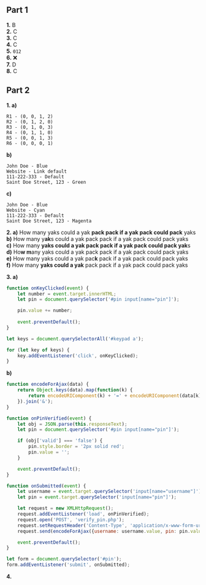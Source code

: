 
## Part 1

**1.** B  
**2.** C  
**3.** C  
**4.** C  
**5.** `012`  
**6.** ❌  
**7.** D  
**8.** C  

## Part 2

**1. a)**
```
R1 - (0, 0, 1, 2)
R2 - (0, 1, 2, 0)
R3 - (0, 1, 0, 3)
R4 - (0, 1, 1, 0)
R5 - (0, 0, 1, 3)
R6 - (0, 0, 0, 1)
```

**b)**
```
John Doe - Blue
Website - Link default
111-222-333 - Default
Saint Doe Street, 123 - Green
```

**c)**
```
John Doe - Blue
Website - Cyan
111-222-333 - Default
Saint Doe Street, 123 - Magenta
```

**2. a)** How many yaks could a yak **pack pack if a yak pack could pack** yaks  
**b)** How many y**ak**s could a yak pack pack if a yak pack could pack yaks  
**c)** How many **yaks could a yak pack pack if a yak pack could pack yak**s  
**d)** Ho**w m**any yaks could a yak pack pack if a yak pack could pack yaks  
**e)** How many yaks could a yak pac**k** pack if a yak pack could pack yaks  
**f)** How many **yaks could a yak** pack pack if a yak pack could pack yaks  

**3. a)**
```js
function onKeyClicked(event) {
    let number = event.target.innerHTML;
    let pin = document.querySelector('#pin input[name="pin"]');

    pin.value += number;
    
    event.preventDefault();
}

let keys = document.querySelectorAll('#keypad a');

for (let key of keys) {
    key.addEventListener('click', onKeyClicked);
}
```
**b)**
```js
function encodeForAjax(data) {
    return Object.keys(data).map(function(k) {
        return encodeURIComponent(k) + '=' + encodeURIComponent(data[k])
    }).join('&');
}

function onPinVerified(event) {
    let obj = JSON.parse(this.responseText);
    let pin = document.querySelector('#pin input[name="pin"]');

    if (obj['valid'] === 'false') {
        pin.style.border = '2px solid red';
        pin.value = '';
    }

    event.preventDefault();
}

function onSubmitted(event) {
    let username = event.target.querySelector('input[name="username"]');
    let pin = event.target.querySelector('input[name="pin"]');

    let request = new XMLHttpRequest();
    request.addEventListener('load', onPinVerified);
    request.open('POST', 'verify_pin.php');
    request.setRequestHeader('Content-Type', 'application/x-www-form-urlencoded');
    request.send(encodeForAjax({username: username.value, pin: pin.value}));

    event.preventDefault();
}

let form = document.querySelector('#pin');
form.addEventListener('submit', onSubmitted);
```

**4.**
```xml

```